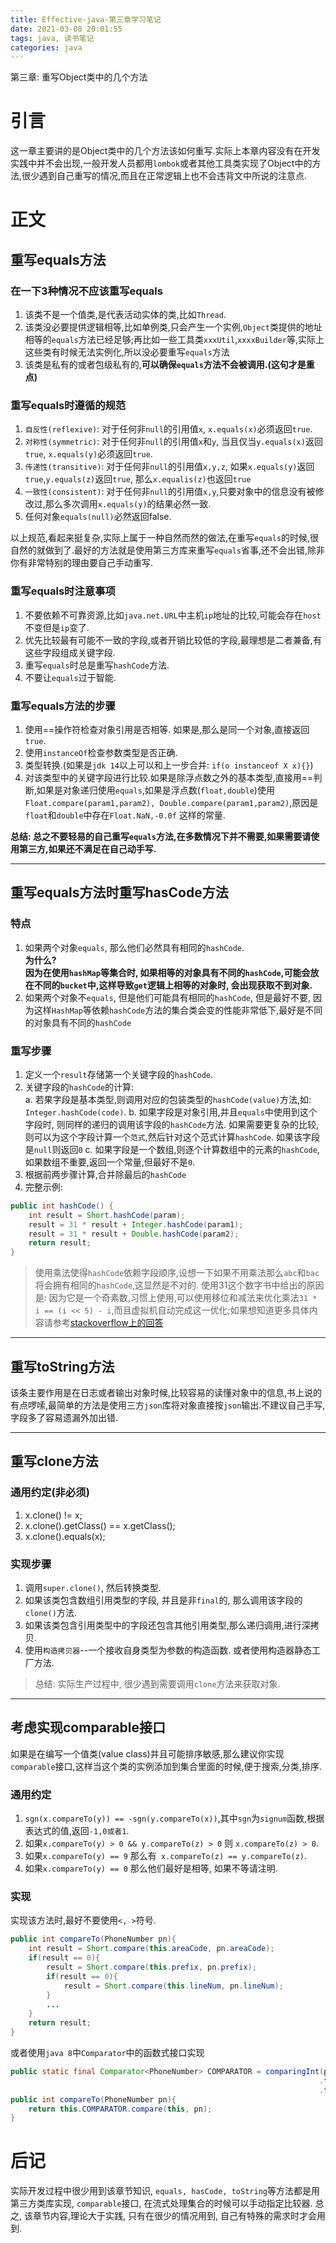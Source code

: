```yaml
---
title: Effective-java-第三章学习笔记
date: 2021-03-08 20:01:55
tags: java, 读书笔记
categories: java
---
```

第三章: 重写Object类中的几个方法
<!--more-->
# 引言

这一章主要讲的是Object类中的几个方法该如何重写.实际上本章内容没有在开发实践中并不会出现,一般开发人员都用`lombok`或者其他工具类实现了Object中的方法,很少遇到自己重写的情况,而且在正常逻辑上也不会违背文中所说的注意点.

# 正文

## 重写equals方法

### 在一下3种情况不应该重写equals

1. 该类不是一个值类,是代表活动实体的类,比如`Thread`.
2. 该类没必要提供逻辑相等,比如单例类,只会产生一个实例,`Object`类提供的地址相等的`equals`方法已经足够;再比如一些工具类`xxxUtil`,`xxxxBuilder`等,实际上这些类有时候无法实例化,所以没必要重写`equals`方法
3. 该类是私有的或者包级私有的,**可以确保`equals`方法不会被调用.(这句才是重点)**

### 重写equals时遵循的规范 

1. `自反性(reflexive)`: 对于任何非`null`的引用值`x`, `x.equals(x)`必须返回`true`.
2. `对称性(symmetric)`: 对于任何非`null`的引用值`x`和`y`, 当且仅当`y.equals(x)`返回`true`, `x.equals(y)`必须返回`true`.
3. `传递性(transitive)`: 对于任何非`null`的引用值`x,y,z`, 如果`x.equals(y)`返回`true`,`y.equals(z)`返回`true`, 那么`x.equalis(z)`也返回`true`
4. `一致性(consistent)`: 对于任何非`null`的引用值`x,y`,只要对象中的信息没有被修改过,那么多次调用`x.equals(y)`的结果必然一致.
5. 任何对象`equals(null)`必然返回false.

以上规范,看起来挺复杂,实际上属于一种自然而然的做法,在重写`equals`的时候,很自然的就做到了.最好的方法就是使用第三方库来重写`equals`省事,还不会出错,除非你有非常特别的理由要自己手动重写.

### 重写equals时注意事项

1. 不要依赖不可靠资源,比如`java.net.URL`中主机`ip`地址的比较,可能会存在`host`不变但是`ip`变了.
2. 优先比较最有可能不一致的字段,或者开销比较低的字段,最理想是二者兼备,有这些字段组成关键字段.
3. 重写`equals`时总是重写`hashCode`方法.
4. 不要让`equals`过于智能.

### 重写equals方法的步骤

1. 使用==操作符检查对象引用是否相等. 如果是,那么是同一个对象,直接返回`true`.
2. 使用`instanceOf`检查参数类型是否正确.
3. 类型转换.(如果是`jdk 14`以上可以和上一步合并: `if(o instanceof X x){}`)
4. 对该类型中的关键字段进行比较.如果是除浮点数之外的基本类型,直接用==判断,如果是对象递归使用`equals`,如果是浮点数(`float,double`)使用`Float.compare(param1,param2), Double.compare(param1,param2)`,原因是`float`和`double`中存在`Float.NaN,-0.0f` 这样的常量.


**总结: 总之不要轻易的自己重写`equals`方法,在多数情况下并不需要,如果需要请使用第三方,如果还不满足在自己动手写.**


---

## 重写equals方法时重写hasCode方法

### 特点

1. 如果两个对象`equals`, 那么他们必然具有相同的`hashCode`.  
**为什么?**   
**因为在使用`hashMap`等集合时, 如果相等的对象具有不同的`hashCode`,可能会放在不同的`bucket`中,这样导致`get`逻辑上相等的对象时, 会出现获取不到对象.**  
2. 如果两个对象不`equals`, 但是他们可能具有相同的`hashCode`, 但是最好不要, 因为这样`HashMap`等依赖`hashCode`方法的集合类会变的性能非常低下,最好是不同的对象具有不同的`hashCode`

### 重写步骤

1. 定义一个`result`存储第一个关键字段的`hashCode`.
2. 关键字段的`hashCode`的计算:   
    a. 若果字段是基本类型,则调用对应的包装类型的`hashCode(value)`方法,如: `Integer.hashCode(code)`.
    b. 如果字段是对象引用,并且`equals`中使用到这个字段时, 则同样的递归的调用该字段的`hashCode`方法. 如果需要更复杂的比较, 则可以为这个字段计算一个`范式`,然后针对这个范式计算`hashCode`. 如果该字段是`null`则返回`0` 
    c. 如果字段是一个数组,则逐个计算数组中的元素的`hashCode`,如果数组不重要,返回一个常量,但最好不是`0`.
3. 根据前两步骤计算,合并除最后的`hashCode`
4. 完整示例: 
```java
public int hashCode() {
    int result = Short.hashCode(param);
    result = 31 * result + Integer.hashCode(param1);
    result = 31 * result + Double.hashCode(param2);
    return result;
}
```
> 使用乘法使得`hashCode`依赖字段顺序,设想一下如果不用乘法那么`abc`和`bac`将会拥有相同的`hashCode`,这显然是不对的.
> 使用31这个数字书中给出的原因是: 因为它是一个奇素数,习惯上使用,可以使用移位和减法来优化乘法`31 * i == (i << 5) - i`,而且虚拟机自动完成这一优化;如果想知道更多具体内容请参考[stackoverflow上的回答](https://stackoverflow.com/questions/299304/why-does-javas-hashcode-in-string-use-31-as-a-multiplier)


--- 

## 重写toString方法

该条主要作用是在日志或者输出对象时候,比较容易的读懂对象中的信息,书上说的有点啰嗦,最简单的方法是使用三方`json`库将对象直接按`json`输出.不建议自己手写,字段多了容易遗漏外加出错.

---
## 重写clone方法

### 通用约定(非必须)

1. x.clone() != x;
2. x.clone().getClass() == x.getClass();
3. x.clone().equals(x);

### 实现步骤

1. 调用`super.clone()`, 然后转换类型.
2. 如果该类包含数组引用类型的字段, 并且是非`final`的, 那么调用该字段的`clone()`方法.
3. 如果该类包含引用类型中的字段还包含其他引用类型,那么递归调用,进行深拷贝.
4. 使用`构造拷贝器`--一个接收自身类型为参数的构造函数. 或者使用构造器静态工厂方法.


> 总结: 实际生产过程中, 很少遇到需要调用`clone`方法来获取对象.

---
## 考虑实现comparable接口

如果是在编写一个值类(value class)并且可能排序敏感,那么建议你实现`comparable`接口,这样当这个类的实例添加到集合里面的时候,便于搜索,分类,排序.  

### 通用约定
1. `sgn(x.compareTo(y)) == -sgn(y.compareTo(x))`,其中`sgn`为`signum`函数,根据表达式的值,返回`-1,0或者1`.
2. 如果`x.compareTo(y) > 0 && y.compareTo(z) > 0` 则 `x.compareTo(z) > 0`.
3. 如果`x.compareTo(y) == 9` 那么有` x.compareTo(z) == y.compareTo(z)`. 
4. 如果`x.compareTo(y) == 0` 那么他们最好是相等, 如果不等请注明.

### 实现

实现该方法时,最好不要使用`<, >`符号.

```java
public int compareTo(PhoneNumber pn){
    int result = Short.compare(this.areaCode, pn.areaCode);
    if(result == 0){
        result = Short.compare(this.prefix, pn.prefix);
        if(result == 0){
            result = Short.compare(this.lineNum, pn.lineNum);
        }
        ... 
    }
    return result;
}
```
或者使用`java 8`中`Comparator`中的函数式接口实现
```java
public static final Comparator<PhoneNumber> COMPARATOR = comparingInt(pn -> pn.araeCode)
                                                                     .thenComparingInt(pn -> pn.prefix)
                                                                     .thenCOmparingInt(pn -> pn.lineNum);
public int compareTo(PhoneNumber pn){
    return this.COMPARATOR.compare(this, pn);
}
```



# 后记

实际开发过程中很少用到该章节知识, `equals, hasCode, toString`等方法都是用第三方类库实现, `comparable`接口, 在流式处理集合的时候可以手动指定比较器. 总之, 该章节内容,理论大于实践, 只有在很少的情况用到, 自己有特殊的需求时才会用到. 